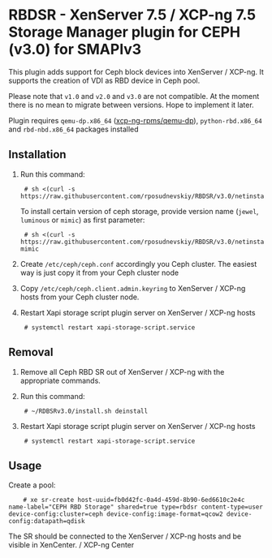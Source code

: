 # RBDSR - XenServer 7.5 / XCP-ng 7.5 Storage Manager plugin for CEPH (v3.0) for SMAPIv3
This plugin adds support for Ceph block devices into XenServer / XCP-ng.
It supports the creation of VDI as RBD device in Ceph pool.

Please note that `v1.0` and `v2.0` and `v3.0` are not compatible. At the moment there is no mean to migrate between versions. Hope to implement it later.

Plugin requires `qemu-dp.x86_64` ([xcp-ng-rpms/qemu-dp](https://github.com/xcp-ng-rpms/qemu-dp)), `python-rbd.x86_64` and `rbd-nbd.x86_64` packages installed

## Installation

1. Run this command:

		# sh <(curl -s https://raw.githubusercontent.com/rposudnevskiy/RBDSR/v3.0/netinstall.sh)

   To install certain version of ceph storage, provide version name (```jewel```, ```luminous``` or ```mimic```) as first parameter:

		# sh <(curl -s https://raw.githubusercontent.com/rposudnevskiy/RBDSR/v3.0/netinstall.sh) mimic
 
2. Create ```/etc/ceph/ceph.conf``` accordingly you Ceph cluster. The easiest way is just copy it from your Ceph cluster node

3. Copy ```/etc/ceph/ceph.client.admin.keyring``` to XenServer / XCP-ng hosts from your Ceph cluster node.

4. Restart Xapi storage script plugin server on XenServer / XCP-ng hosts

		# systemctl restart xapi-storage-script.service

## Removal
1. Remove all Ceph RBD SR out of XenServer / XCP-ng with the appropriate commands.

2. Run this command:

		# ~/RDBSRv3.0/install.sh deinstall

3. Restart Xapi storage script plugin server on XenServer / XCP-ng hosts

		# systemctl restart xapi-storage-script.service


## Usage

Create a pool:

		# xe sr-create host-uuid=fb0d42fc-0a4d-459d-8b90-6ed6610c2e4c name-label="CEPH RBD Storage" shared=true type=rbdsr content-type=user device-config:cluster=ceph device-config:image-format=qcow2 device-config:datapath=qdisk


The SR should be connected to the XenServer / XCP-ng hosts and be visible in XenCenter.
 / XCP-ng Center
